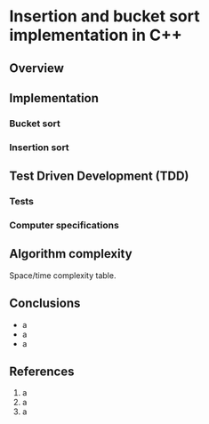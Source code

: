 # Insertion and bucket sort implementation in C++

## Overview

## Implementation

### Bucket sort

### Insertion sort

## Test Driven Development (TDD)

### Tests

### Computer specifications

## Algorithm complexity

Space/time complexity table.

## Conclusions

* a
* a
* a

## References

1. a
2. a
3. a
